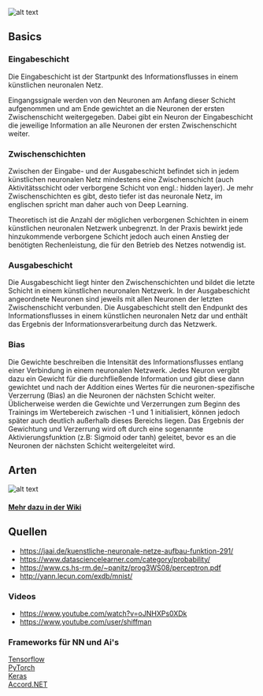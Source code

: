 ![alt text](https://i.ibb.co/SQPgRqt/mathe2NN.png)

## Basics

### Eingabeschicht

Die Eingabeschicht ist der Startpunkt des Informationsflusses in einem künstlichen neuronalen Netz.

Eingangssignale werden von den Neuronen am Anfang dieser Schicht aufgenommen und am Ende gewichtet an die Neuronen der ersten Zwischenschicht weitergegeben. Dabei gibt ein Neuron der Eingabeschicht die jeweilige Information an alle Neuronen der ersten Zwischenschicht weiter.

### Zwischenschichten

Zwischen der Eingabe- und der Ausgabeschicht befindet sich in jedem künstlichen neuronalen Netz mindestens eine Zwischenschicht (auch Aktivitätsschicht oder verborgene Schicht von engl.: hidden layer). Je mehr Zwischenschichten es gibt, desto tiefer ist das neuronale Netz, im englischen spricht man daher auch von Deep Learning.

Theoretisch ist die Anzahl der möglichen verborgenen Schichten in einem künstlichen neuronalen Netzwerk unbegrenzt. In der Praxis bewirkt jede hinzukommende verborgene Schicht jedoch auch einen Anstieg der benötigten Rechenleistung, die für den Betrieb des Netzes notwendig ist.

### Ausgabeschicht

Die Ausgabeschicht liegt hinter den Zwischenschichten und bildet die letzte Schicht in einem künstlichen neuronalen Netzwerk. In der Ausgabeschicht angeordnete Neuronen sind jeweils mit allen Neuronen der letzten Zwischenschicht verbunden. Die Ausgabeschicht stellt den Endpunkt des Informationsflusses in einem künstlichen neuronalen Netz dar und enthält das Ergebnis der Informationsverarbeitung durch das Netzwerk.

### Bias

Die Gewichte beschreiben die Intensität des Informationsflusses entlang einer Verbindung in einem neuronalen Netzwerk. Jedes Neuron vergibt dazu ein Gewicht für die durchfließende Information und gibt diese dann gewichtet und nach der Addition eines Wertes für die neuronen-spezifische Verzerrung (Bias) an die Neuronen der nächsten Schicht weiter. Üblicherweise werden die Gewichte und Verzerrungen zum Beginn des Trainings im Wertebereich zwischen -1 und 1 initialisiert, können jedoch später auch deutlich außerhalb dieses Bereichs liegen. Das Ergebnis der Gewichtung und Verzerrung wird oft durch eine sogenannte Aktivierungsfunktion (z.B: Sigmoid oder tanh) geleitet, bevor es an die Neuronen der nächsten Schicht weitergeleitet wird.

## Arten
![alt text](https://jaai.de/wp-content/uploads/2017/09/neuralnetworks.png)
#### [Mehr dazu in der Wiki](https://github.com/Splashpixx/Mathe2NN/wiki#arten-von-neuronalen-netzen)

## Quellen

- https://jaai.de/kuenstliche-neuronale-netze-aufbau-funktion-291/
- https://www.datasciencelearner.com/category/probability/
- https://www.cs.hs-rm.de/~panitz/prog3WS08/perceptron.pdf
- http://yann.lecun.com/exdb/mnist/

### Videos

- https://www.youtube.com/watch?v=oJNHXPs0XDk
- https://www.youtube.com/user/shiffman


### Frameworks für NN und Ai's
[Tensorflow](https://www.tensorflow.org)  
[PyTorch](https://pytorch.org)  
[Keras](https://keras.io)   
[Accord.NET](http://accord-framework.net)   
